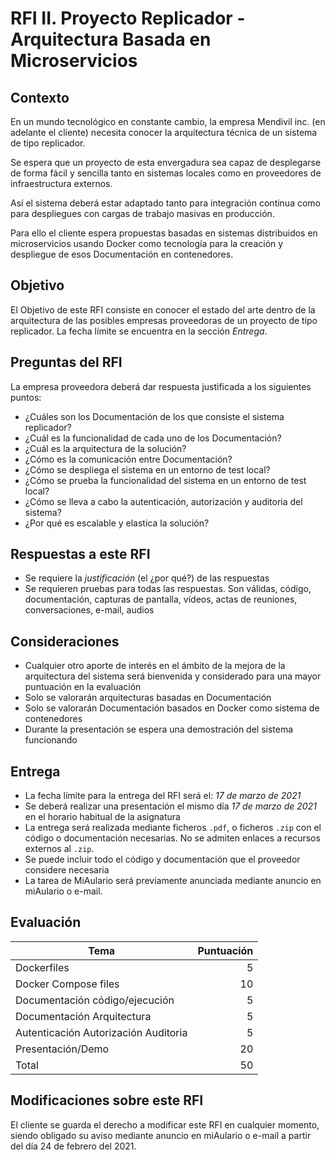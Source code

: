 # RFI II. Proyecto Replicador - Arquitectura Basada en Microservicios

## Contexto

En un mundo tecnológico en constante cambio, la empresa Mendivil inc. (en adelante el cliente) necesita conocer la arquitectura técnica de un sistema de tipo replicador.

Se espera que un proyecto de esta envergadura sea capaz de desplegarse de forma
fácil y sencilla tanto en sistemas locales como en proveedores de infraestructura
externos.

Así el sistema deberá estar adaptado tanto para integración continua como para despliegues
con cargas de trabajo masivas en producción.

Para ello el cliente espera propuestas basadas en sistemas distribuidos en microservicios usando
Docker como tecnología para la creación y despliegue de esos Documentación en contenedores.


## Objetivo

El Objetivo de este RFI consiste en conocer el estado del arte dentro de la arquitectura de las posibles empresas proveedoras de un proyecto de tipo replicador. La fecha límite
se encuentra en la sección *Entrega*.

## Preguntas del RFI

La empresa proveedora deberá dar respuesta justificada a los siguientes puntos:

* ¿Cuáles son los Documentación de los que consiste el sistema replicador?
* ¿Cuál es la funcionalidad de cada uno de los Documentación?
* ¿Cuál es la arquitectura de la solución?
* ¿Cómo es la comunicación entre Documentación?
* ¿Cómo se despliega el sistema en un entorno de test local?
* ¿Cómo se prueba la funcionalidad del sistema en un entorno de test local?
* ¿Cómo se lleva a cabo la autenticación, autorización y auditoria del sistema?
* ¿Por qué es escalable y elastica la solución?


## Respuestas a este RFI

* Se requiere la *justificación* (el ¿por qué?) de las respuestas
* Se requieren pruebas para todas las respuestas. Son válidas, código, documentación, capturas de pantalla, vídeos, actas de reuniones, conversaciones, e-mail, audios

## Consideraciones

* Cualquier otro aporte de interés en el ámbito de la mejora de la arquitectura del sistema
será bienvenida y considerado para una mayor puntuación en la evaluación
* Solo se valorarán arquitecturas basadas en Documentación
* Solo se valorarán Documentación basados en Docker como sistema de contenedores
* Durante la presentación se espera una demostración del sistema funcionando

## Entrega

* La fecha límite para la entrega del RFI será el: *17 de marzo de 2021*
* Se deberá realizar una presentación el mismo día *17 de marzo de 2021* en el
horario habitual de la asignatura
* La entrega será realizada mediante ficheros `.pdf`, o ficheros `.zip` con el código o documentación necesarias. No se admiten enlaces a recursos externos al `.zip`.
* Se puede incluir todo el código y documentación que el proveedor considere necesaria
* La tarea de MiAulario será previamente anunciada mediante anuncio en miAulario o e-mail.

## Evaluación

| Tema                                         | Puntuación |
| -------------                                |       ---: |
| Dockerfiles                                          | 5  |
| Docker Compose files                                 | 10 |
| Documentación código/ejecución                       | 5  |
| Documentación Arquitectura                           | 5  |
| Autenticación Autorización Auditoria                 | 5  |
| Presentación/Demo                                    | 20 |
| Total                                                | 50 |

## Modificaciones sobre este RFI

El cliente se guarda el derecho a modificar este RFI en cualquier momento, siendo obligado su aviso mediante anuncio en miAulario o e-mail a partir del día 24 de febrero del 2021.
